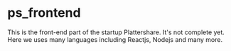# ps_frontend
This is the front-end part of the startup Plattershare. It's not complete yet. Here we uses many languages including  Reactjs, Nodejs and many more.
